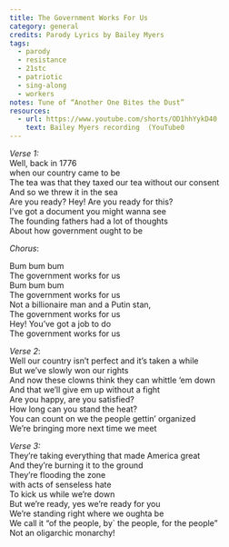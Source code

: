 ```yaml
---
title: The Government Works For Us
category: general
credits: Parody Lyrics by Bailey Myers
tags:
  - parody
  - resistance
  - 21stc
  - patriotic
  - sing-along
  - workers
notes: Tune of “Another One Bites the Dust”
resources:
  - url: https://www.youtube.com/shorts/OD1hhYykD40
    text: Bailey Myers recording  (YouTube0
---
```

*Verse 1:*\
Well, back in 1776\
when our country came to be\
The tea was that they taxed our tea without our consent\
And so we threw it in the sea\
Are you ready? Hey! Are you ready for this?\
I’ve got a document you might wanna see\
The founding fathers had a lot of thoughts\
About how government ought to be  

*Chorus*:  

Bum bum bum\
The government works for us\
Bum bum bum\
The government works for us\
Not a billionaire man and a Putin stan,\
The government works for us\
Hey! You’ve got a job to do\
The government works for us  

*Verse 2*:\
Well our country isn’t perfect and it’s taken a while\
But we’ve slowly won our rights\
And now these clowns think they can whittle ‘em down\
And that we’ll give em up without a fight\
Are you happy, are you satisfied?\
How long can you stand the heat?\
You can count on we the people gettin’ organized\
We’re bringing more next time we meet  

*Verse 3:*\
They’re taking everything that made America great\
And they’re burning it to the ground\
They’re flooding the zone\
with acts of senseless hate\
To kick us while we’re down\
But we’re ready, yes we’re ready for you\
We’re standing right where we oughta be\
We call it “of the people, by` the people, for the people”\
Not an oligarchic monarchy!
